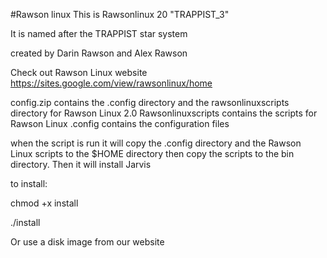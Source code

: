 #Rawson linux
This is Rawsonlinux 20 "TRAPPIST_3"

It is named after the TRAPPIST star system

created by Darin Rawson and Alex Rawson

Check out Rawson Linux website
https://sites.google.com/view/rawsonlinux/home

config.zip contains the .config directory and the rawsonlinuxscripts directory for Rawson Linux 2.0
Rawsonlinuxscripts contains the scripts for Rawson Linux
.config contains the configuration files

when the script is run it will copy the .config directory and the
Rawson Linux scripts to the $HOME directory then copy the scripts
to the bin directory. Then it will install Jarvis

to install:

chmod +x install

./install

Or use a disk image from our website
